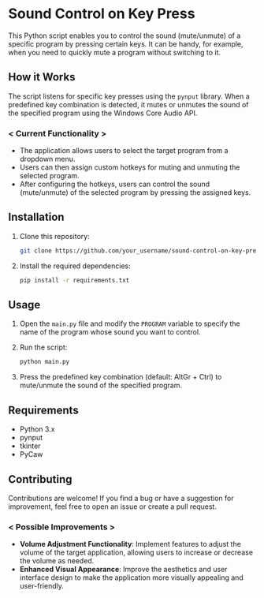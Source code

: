 # Sound Control on Key Press

This Python script enables you to control the sound (mute/unmute) of a specific program by pressing certain keys. It can be handy, for example, when you need to quickly mute a program without switching to it.

## How it Works

The script listens for specific key presses using the `pynput` library. When a predefined key combination is detected, it mutes or unmutes the sound of the specified program using the Windows Core Audio API.

### < Current Functionality >

- The application allows users to select the target program from a dropdown menu.
- Users can then assign custom hotkeys for muting and unmuting the selected program.
- After configuring the hotkeys, users can control the sound (mute/unmute) of the selected program by pressing the assigned keys.

## Installation

1. Clone this repository:

    ```bash
    git clone https://github.com/your_username/sound-control-on-key-press.git
    ```

2. Install the required dependencies:

    ```bash
    pip install -r requirements.txt
    ```

## Usage

1. Open the `main.py` file and modify the `PROGRAM` variable to specify the name of the program whose sound you want to control.

2. Run the script:

    ```bash
    python main.py
    ```

3. Press the predefined key combination (default: AltGr + Ctrl) to mute/unmute the sound of the specified program.

## Requirements

- Python 3.x
- pynput
- tkinter
- PyCaw

## Contributing

Contributions are welcome! If you find a bug or have a suggestion for improvement, feel free to open an issue or create a pull request.

### < Possible Improvements >

- **Volume Adjustment Functionality**: Implement features to adjust the volume of the target application, allowing users to increase or decrease the volume as needed.
- **Enhanced Visual Appearance**: Improve the aesthetics and user interface design to make the application more visually appealing and user-friendly.

<!-- ## Screenshots

 <p align="center">
   <img src="https://thumb.cloud.mail.ru/weblink/thumb/xw1/5vtx/Smu8dtD3A" width="600" height="400">
   <img src="https://thumb.cloud.mail.ru/weblink/thumb/xw1/6iAv/M5fHaYBLy" width="600" height="400">
   <img src="https://thumb.cloud.mail.ru/weblink/thumb/xw1/Ywdu/KXe8ctAD9" width="600" height="400">
</p> -->
